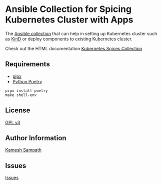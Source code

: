 # Ansible Collection for Spicing Kubernetes Cluster with Apps

The [Ansible collection](https://docs.ansible.com/ansible/latest/user_guide/collections_using.html) that can help in setting up Kubernetes cluster such as [KinD](https://kind.sigs.k8s.io) or deploy components to existing Kubernetes cluster.

Check out the HTML documentation [Kubernetes Spices Collection](https://kameshsampath.github.io/ansible-collection-kubernetes-spices/)

## Requirements

* [pipx](https://pypa.github.io/pipx/)
* [Python Poetry](https://python-poetry.org/)

```shell
pipx install poetry
make shell-env
```

## License

[GPL v3](https://github.com/kameshsampath/ansible-collection-kubernetes-spices/tree/master/LICENSE)

## Author Information

[Kamesh Sampath](mailto:kamesh.sampath@hotmail.com)

## Issues

[Issues](https://github.com/kameshsampath/ansible-collection-kubernetes-spices/issues)
